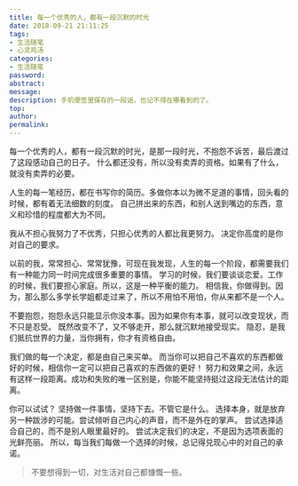 ```yaml
---
title: 每一个优秀的人，都有一段沉默的时光
date: 2018-09-21 21:11:25
tags:
- 生活随笔
- 心灵鸡汤
categories:
- 生活随笔
password:
abstract:
message:
description: 手机便签里保存的一段话，也记不得在哪看到的了。
top:
author:
permalink:
---
```


每一个优秀的人，都有一段沉默的时光，是那一段时光，不抱怨不诉苦，最后渡过了这段感动自己的日子。
什么都还没有，所以没有卖弄的资格。如果有了什么，就没有卖弄的必要。


人生的每一笔经历，都在书写你的简历。多做你本以为微不足道的事情，回头看的时候，都有着无法细数的刻度。
自己拼出来的东西，和别人送到嘴边的东西，意义和珍惜的程度都大为不同。

我从不担心我努力了不优秀，只担心优秀的人都比我更努力。
决定你高度的是你对自己的要求。

以前的我，常常担心、常常犹豫，可现在我发现，人生的每一个阶段，都需要我们有一种能力同一时间完成很多重要的事情。
学习的时候，我们要谈谈恋爱。工作的时候，我们要担心家庭。所以，这是一种平衡的能力。
相信我，你做得到。因为，那么那么多学长学姐都走过来了，所以不用怕不用怕，你从来都不是一个人。

不要抱怨，抱怨永远只能显示你没本事。因为如果你有本事，就可以改变现状，而不只是忍受。
既然改变不了，又不够走开，那么就沉默地接受现实。
隐忍，是我们抵抗世界的力量，当你拥有，你才有资格自由。

我们做的每一个决定，都是由自己来买单。
而当你可以把自己不喜欢的东西都做好的时候，相信你一定可以把自己喜欢的东西做的更好！
努力和效果之间，永远有这样一段距离。成功和失败的唯一区别是，你能不能坚持挺过这段无法估计的距离。

你可以试试？
坚持做一件事情，坚持下去。不管它是什么。
选择本身，就是放弃另一种跋涉的可能。尝试倾听自己内心的声音，而不是外在的掌声。 
尝试选择适合自己的，而不是别人眼里最好的。 尝试决定我们的决定，不是因为选项表面的光鲜亮丽。
所以，每当我们每做一个选择的时候，总记得兑现心中的对自己的承诺。

> 不要想得到一切，对生活对自己都慷慨一些。
